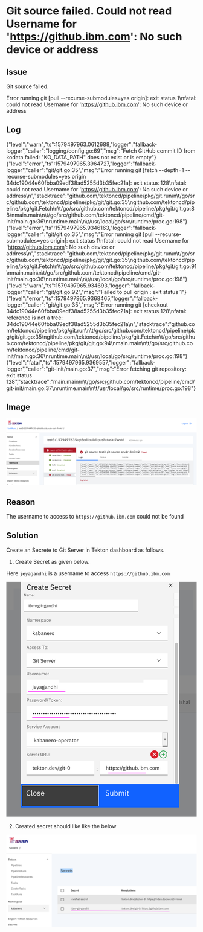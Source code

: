 #  Git source failed. Could not read Username for 'https://github.ibm.com': No such device or address

## Issue

Git source failed. 

Error running git [pull --recurse-submodules=yes origin]: exit status 1\nfatal: could not read Username for 'https://github.ibm.com': No such device or address

## Log

{"level":"warn","ts":1579497963.0612688,"logger":"fallback-logger","caller":"logging/config.go:69","msg":"Fetch GitHub commit ID from kodata failed: \"KO_DATA_PATH\" does not exist or is empty"}
{"level":"error","ts":1579497965.3964727,"logger":"fallback-logger","caller":"git/git.go:35","msg":"Error running git [fetch --depth=1 --recurse-submodules=yes origin 34dc19044e60fbba09edf38ad5255d3b35fec21a]: exit status 128\nfatal: could not read Username for 'https://github.ibm.com': No such device or address\n","stacktrace":"github.com/tektoncd/pipeline/pkg/git.run\n\t/go/src/github.com/tektoncd/pipeline/pkg/git/git.go:35\ngithub.com/tektoncd/pipeline/pkg/git.Fetch\n\t/go/src/github.com/tektoncd/pipeline/pkg/git/git.go:88\nmain.main\n\t/go/src/github.com/tektoncd/pipeline/cmd/git-init/main.go:36\nruntime.main\n\t/usr/local/go/src/runtime/proc.go:198"}
{"level":"error","ts":1579497965.9346163,"logger":"fallback-logger","caller":"git/git.go:35","msg":"Error running git [pull --recurse-submodules=yes origin]: exit status 1\nfatal: could not read Username for 'https://github.ibm.com': No such device or address\n","stacktrace":"github.com/tektoncd/pipeline/pkg/git.run\n\t/go/src/github.com/tektoncd/pipeline/pkg/git/git.go:35\ngithub.com/tektoncd/pipeline/pkg/git.Fetch\n\t/go/src/github.com/tektoncd/pipeline/pkg/git/git.go:91\nmain.main\n\t/go/src/github.com/tektoncd/pipeline/cmd/git-init/main.go:36\nruntime.main\n\t/usr/local/go/src/runtime/proc.go:198"}
{"level":"warn","ts":1579497965.934693,"logger":"fallback-logger","caller":"git/git.go:92","msg":"Failed to pull origin : exit status 1"}
{"level":"error","ts":1579497965.9368465,"logger":"fallback-logger","caller":"git/git.go:35","msg":"Error running git [checkout 34dc19044e60fbba09edf38ad5255d3b35fec21a]: exit status 128\nfatal: reference is not a tree: 34dc19044e60fbba09edf38ad5255d3b35fec21a\n","stacktrace":"github.com/tektoncd/pipeline/pkg/git.run\n\t/go/src/github.com/tektoncd/pipeline/pkg/git/git.go:35\ngithub.com/tektoncd/pipeline/pkg/git.Fetch\n\t/go/src/github.com/tektoncd/pipeline/pkg/git/git.go:94\nmain.main\n\t/go/src/github.com/tektoncd/pipeline/cmd/git-init/main.go:36\nruntime.main\n\t/usr/local/go/src/runtime/proc.go:198"}
{"level":"fatal","ts":1579497965.9369557,"logger":"fallback-logger","caller":"git-init/main.go:37","msg":"Error fetching git repository: exit status 128","stacktrace":"main.main\n\t/go/src/github.com/tektoncd/pipeline/cmd/git-init/main.go:37\nruntime.main\n\t/usr/local/go/src/runtime/proc.go:198"}

## Image

![Issue](images/01-issue.png?raw=true "Issue")

## Reason

The username to access to `https://github.ibm.com` could not be found

## Solution

Create an Secrete to Git Server in Tekton dashboard as follows.

1. Create Secret as given below. 

Here `jeyagandhi` is a username to access `https://github.ibm.com`

![Create secret](images/02-solution.png?raw=true "Create secret")

2. Created secret should like like the below

![secret](images/03-solution.png?raw=true "secret")
